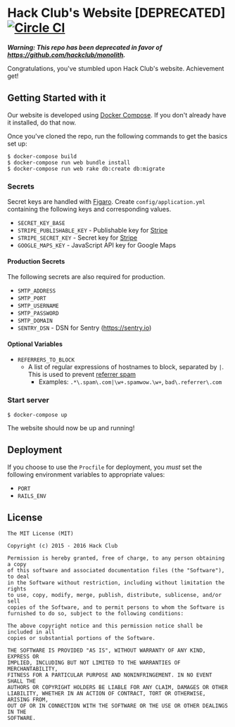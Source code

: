# Hack Club's Website [DEPRECATED] [![Circle CI](https://circleci.com/gh/hackclub/website.svg?style=svg)](https://circleci.com/gh/hackclub/website)

__*Warning: This repo has been deprecated in favor of https://github.com/hackclub/monolith.*__

Congratulations, you've stumbled upon Hack Club's website. Achievement get!

## Getting Started with it

Our website is developed using [Docker Compose](https://docs.docker.com/compose/). If you don't already have it installed, do that now.

Once you've cloned the repo, run the following commands to get the basics set up:

    $ docker-compose build
    $ docker-compose run web bundle install
    $ docker-compose run web rake db:create db:migrate

### Secrets

Secret keys are handled with [Figaro](https://github.com/laserlemon/figaro). Create `config/application.yml` containing the following keys and corresponding values.

- `SECRET_KEY_BASE`
- `STRIPE_PUBLISHABLE_KEY` - Publishable key for [Stripe](https://stripe.com/)
- `STRIPE_SECRET_KEY` - Secret key for [Stripe](https://stripe.com/)
- `GOOGLE_MAPS_KEY` - JavaScript API key for Google Maps

#### Production Secrets

The following secrets are also required for production.

- `SMTP_ADDRESS`
- `SMTP_PORT`
- `SMTP_USERNAME`
- `SMTP_PASSWORD`
- `SMTP_DOMAIN`
- `SENTRY_DSN` - DSN for Sentry (https://sentry.io)

#### Optional Variables

- `REFERRERS_TO_BLOCK`
  - A list of regular expressions of hostnames to block, separated by `|`. This is used to prevent [referrer spam](https://en.wikipedia.org/wiki/Referer_spam)
    - Examples: `.*\.spam\.com|\w+.spamwow.\w+`, `bad\.referrer\.com`

### Start server

    $ docker-compose up

The website should now be up and running!

## Deployment

If you choose to use the `Procfile` for deployment, you _must_ set the following environment variables to appropriate values:

- `PORT`
- `RAILS_ENV`

## License

```
The MIT License (MIT)

Copyright (c) 2015 - 2016 Hack Club

Permission is hereby granted, free of charge, to any person obtaining a copy
of this software and associated documentation files (the "Software"), to deal
in the Software without restriction, including without limitation the rights
to use, copy, modify, merge, publish, distribute, sublicense, and/or sell
copies of the Software, and to permit persons to whom the Software is
furnished to do so, subject to the following conditions:

The above copyright notice and this permission notice shall be included in all
copies or substantial portions of the Software.

THE SOFTWARE IS PROVIDED "AS IS", WITHOUT WARRANTY OF ANY KIND, EXPRESS OR
IMPLIED, INCLUDING BUT NOT LIMITED TO THE WARRANTIES OF MERCHANTABILITY,
FITNESS FOR A PARTICULAR PURPOSE AND NONINFRINGEMENT. IN NO EVENT SHALL THE
AUTHORS OR COPYRIGHT HOLDERS BE LIABLE FOR ANY CLAIM, DAMAGES OR OTHER
LIABILITY, WHETHER IN AN ACTION OF CONTRACT, TORT OR OTHERWISE, ARISING FROM,
OUT OF OR IN CONNECTION WITH THE SOFTWARE OR THE USE OR OTHER DEALINGS IN THE
SOFTWARE.
```
